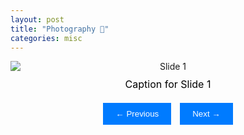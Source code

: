 ```yaml
---
layout: post
title: "Photography 📸"
categories: misc
---
```


<!-- Africa
- [Marrakech](photography/marrakech.md) 


Central / South America
- [Cancun](photography/cancun.md)
- [Peru](photography/cusco.md)

Europe
- [Budapest](photography/budapest.md)
- [Vienna](photography/vienna.md)

North America
- [Pittsburgh](photography/pittsburgh.md)
- [New york](photography/newyork.md)
- [Las Vegas](photography/vegas.md)
- [Toronto](photography/toronto.md)
 -->

<div id="carousel" style="max-width: 800px; margin: auto; text-align: center;">
  <style>
    .carousel-image {
      max-width: 100%;
      height: auto;
      display: none;
    }
    .carousel-image.active {
      display: block;
    }
    .carousel-caption {
      font-size: 16px;
      padding: 10px;
      color: black;
    }
    .carousel-buttons {
      margin-top: 10px;
    }
    .carousel-buttons button {
      background-color: #007bff;
      color: white;
      border: none;
      padding: 10px 20px;
      margin: 0 5px;
      cursor: pointer;
    }
    .carousel-buttons button:hover {
      background-color: #0056b3;
    }
  </style>

  <!-- Images -->
  <img src="pics/budapest/01.jpg" alt="Slide 1" class="carousel-image active">
  <img src="pics/budapest/02.jpg" alt="Slide 2" class="carousel-image">
  <img src="pics/budapest/03.jpg" alt="Slide 3" class="carousel-image">

  <!-- Caption -->
  <div id="carouselCaption" class="carousel-caption">Caption for Slide 1</div>

  <!-- Buttons -->
  <div class="carousel-buttons">
    <button onclick="prevImage()">&#8592; Previous</button>
    <button onclick="nextImage()">Next &#8594;</button>
  </div>

  <script>
    const images = document.querySelectorAll('.carousel-image');
    const captions = [
      'Caption for Slide 1',
      'Caption for Slide 2',
      'Caption for Slide 3'
    ];
    const captionElement = document.getElementById('carouselCaption');
    let currentIndex = 0;

    function showImage(index) {
      images.forEach((img, i) => {
        img.classList.toggle('active', i === index);
      });
      captionElement.textContent = captions[index];
    }

    function nextImage() {
      currentIndex = (currentIndex + 1) % images.length;
      showImage(currentIndex);
    }

    function prevImage() {
      currentIndex = (currentIndex - 1 + images.length) % images.length;
      showImage(currentIndex);
    }
  </script>
